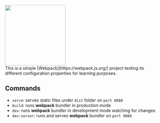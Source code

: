 <a href="https://github.com/webpack/webpack">
    <img width="200" height="200" src="https://webpack.js.org/assets/icon-square-big.svg">
</a>
<br>
This is a simple [Webpack](https://webpack.js.org/) project testing its different configuration properties for learning purposes.
  
## Commands

- `serve`: serves static files under `dist` folder on `port 8080`
- `build`: runs **webpack** bundler in production mode
- `dev`: runs **webpack** bundler in development mode watching for changes
- `dev:server`: runs and serves **webpack** bundler on `port 9000`
